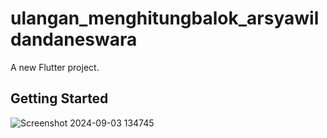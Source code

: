 # ulangan_menghitungbalok_arsyawildandaneswara

A new Flutter project.

## Getting Started

![Screenshot 2024-09-03 134745](https://github.com/user-attachments/assets/f08591c7-34b8-4bfe-833b-44776ac946e8)

